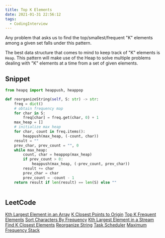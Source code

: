 ```yaml
---
title: Top K Elements
date: 2021-01-31 22:56:12
tags:
  - CodingInterview
---
```

Any problem that asks us to find the top/smallest/frequent "K" elements among a given set falls under this pattern.

The best data structure that comes to mind to keep track of "K" elements is `Heap`. This pattern will make use of the Heap to solve multiple problems dealing with "K" elements at a time from a set of given elements.

## Snippet
```python
from heapq import heappush, heappop

def reorganizeString(self, S: str) -> str:
    freq = dict()
    # obtain frequency map
    for char in S:
        freq[char] = freq.get(char, 0) + 1
    max_heap = []
    # initialize max heap
    for char, count in freq.items():
        heappush(max_heap, (-count, char))
    result = ""
    prev_char, prev_count = "", 0
    while max_heap:
        count, char = heappop(max_heap)
        if prev_count > 0:
            heappush(max_heap, (-prev_count, prev_char))
        result += char
        prev_char = char
        prev_count = -count - 1
    return result if len(result) == len(S) else ""
    
```

## LeetCode
[Kth Largest Element in an Array](https://leetcode.com/problems/kth-largest-element-in-an-array/)
[K Closest Points to Origin](https://leetcode.com/problems/k-closest-points-to-origin/)
[Top K Frequent Elements](https://leetcode.com/problems/top-k-frequent-elements/)
[Sort Characters By Frequency](https://leetcode.com/problems/sort-characters-by-frequency/)
[Kth Largest Element in a Stream](https://leetcode.com/problems/kth-largest-element-in-a-stream/)
[Find K Closest Elements](https://leetcode.com/problems/find-k-closest-elements/)
[Reorganize String](https://leetcode.com/problems/reorganize-string/)
[Task Scheduler](https://leetcode.com/problems/task-scheduler/)
[Maximum Frequency Stack](https://leetcode.com/problems/maximum-frequency-stack/)
